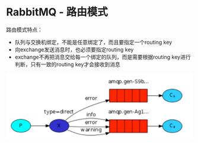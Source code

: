 # RabbitMQ - 路由模式

路由模式特点：

- 队列与交换机绑定，不能是任意绑定了，而且要指定一个routing key
- 向exchange发送消息时，也必须要指定routing key
- exchange不再把消息交给每一个绑定的队列，而是需要根据routing key进行判断，只有一致的routing key才会接收到消息

![img.png](img.png)

